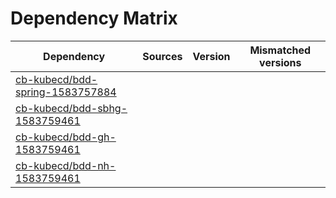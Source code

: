 # Dependency Matrix

Dependency | Sources | Version | Mismatched versions
---------- | ------- | ------- | -------------------
[cb-kubecd/bdd-spring-1583757884](https://github.com/cb-kubecd/bdd-spring-1583757884.git) |  | []() | 
[cb-kubecd/bdd-sbhg-1583759461](https://github.com/cb-kubecd/bdd-sbhg-1583759461.git) |  | []() | 
[cb-kubecd/bdd-gh-1583759461](https://github.com/cb-kubecd/bdd-gh-1583759461.git) |  | []() | 
[cb-kubecd/bdd-nh-1583759461](https://github.com/cb-kubecd/bdd-nh-1583759461.git) |  | []() | 

